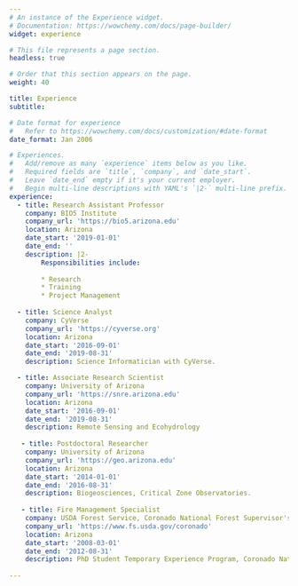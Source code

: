 ```yaml
---
# An instance of the Experience widget.
# Documentation: https://wowchemy.com/docs/page-builder/
widget: experience

# This file represents a page section.
headless: true

# Order that this section appears on the page.
weight: 40

title: Experience
subtitle:

# Date format for experience
#   Refer to https://wowchemy.com/docs/customization/#date-format
date_format: Jan 2006

# Experiences.
#   Add/remove as many `experience` items below as you like.
#   Required fields are `title`, `company`, and `date_start`.
#   Leave `date_end` empty if it's your current employer.
#   Begin multi-line descriptions with YAML's `|2-` multi-line prefix.
experience:
  - title: Research Assistant Professor
    company: BIO5 Institute
    company_url: 'https://bio5.arizona.edu'
    location: Arizona
    date_start: '2019-01-01'
    date_end: ''
    description: |2-
        Responsibilities include:
        
        * Research
        * Training
        * Project Management
        
  - title: Science Analyst
    company: CyVerse
    company_url: 'https://cyverse.org'
    location: Arizona
    date_start: '2016-09-01'
    date_end: '2019-08-31'
    description: Science Informatician with CyVerse.

  - title: Associate Research Scientist
    company: University of Arizona
    company_url: 'https://snre.arizona.edu'
    location: Arizona
    date_start: '2016-09-01'
    date_end: '2019-08-31'
    description: Remote Sensing and Ecohydrology
    
   - title: Postdoctoral Researcher
    company: University of Arizona
    company_url: 'https://geo.arizona.edu'
    location: Arizona
    date_start: '2014-01-01'
    date_end: '2016-08-31'
    description: Biogeosciences, Critical Zone Observatories.
    
   - title: Fire Management Specialist
    company: USDA Forest Service, Coronado National Forest Supervisor's office
    company_url: 'https://www.fs.usda.gov/coronado'
    location: Arizona
    date_start: '2008-03-01'
    date_end: '2012-08-31'
    description: PhD Student Temporary Experience Program, Coronado National Forest. 
    
---
```

